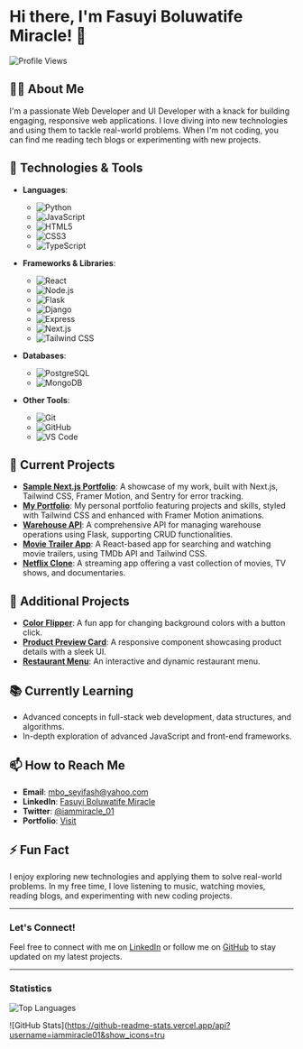 # Hi there, I'm Fasuyi Boluwatife Miracle! 👋

![Profile Views](https://komarev.com/ghpvc/?username=iammiracle01&color=blue)

## 👨‍💻 About Me

I'm a passionate Web Developer and UI Developer with a knack for building engaging, responsive web applications. I love diving into new technologies and using them to tackle real-world problems. When I'm not coding, you can find me reading tech blogs or experimenting with new projects.

## 🔧 Technologies & Tools

- **Languages**:
  - ![Python](https://img.shields.io/badge/-Python-306998?logo=python&logoColor=ffffff)
  - ![JavaScript](https://img.shields.io/badge/-JavaScript-F7DF1E?logo=javascript&logoColor=000000)
  - ![HTML5](https://img.shields.io/badge/-HTML5-E34F26?logo=html5&logoColor=ffffff)
  - ![CSS3](https://img.shields.io/badge/-CSS3-1572B6?logo=css3&logoColor=ffffff)
  - ![TypeScript](https://img.shields.io/badge/-TypeScript-3178C6?logo=typescript&logoColor=ffffff)

- **Frameworks & Libraries**:
  - ![React](https://img.shields.io/badge/-React-61DAFB?logo=react&logoColor=000000)
  - ![Node.js](https://img.shields.io/badge/-Node.js-339933?logo=node.js&logoColor=ffffff)
  - ![Flask](https://img.shields.io/badge/-Flask-000000?logo=flask&logoColor=ffffff)
  - ![Django](https://img.shields.io/badge/-Django-092E20?logo=django&logoColor=ffffff)
  - ![Express](https://img.shields.io/badge/-Express-000000?logo=express&logoColor=ffffff)
  - ![Next.js](https://img.shields.io/badge/-Next.js-000000?logo=next.js&logoColor=ffffff)
  - ![Tailwind CSS](https://img.shields.io/badge/-Tailwind%20CSS-06B6D4?logo=tailwind-css&logoColor=ffffff)

- **Databases**:
  - ![PostgreSQL](https://img.shields.io/badge/-PostgreSQL-4169E1?logo=postgresql&logoColor=ffffff)
  - ![MongoDB](https://img.shields.io/badge/-MongoDB-47A248?logo=mongodb&logoColor=ffffff)

- **Other Tools**:
  - ![Git](https://img.shields.io/badge/-Git-F05032?logo=git&logoColor=ffffff)
  - ![GitHub](https://img.shields.io/badge/-GitHub-181717?logo=github&logoColor=ffffff)
  - ![VS Code](https://img.shields.io/badge/-VS%20Code-007ACC?logo=visual-studio-code&logoColor=ffffff)

## 🌱 Current Projects

- **[Sample Next.js Portfolio](https://iammiracle.vercel.app)**: A showcase of my work, built with Next.js, Tailwind CSS, Framer Motion, and Sentry for error tracking.
- **[My Portfolio](https://sample-nextjs-portfolio.vercel.app/)**: My personal portfolio featuring projects and skills, styled with Tailwind CSS and enhanced with Framer Motion animations.
- **[Warehouse API](https://github.com/iammiracle01/Warehouse)**: A comprehensive API for managing warehouse operations using Flask, supporting CRUD functionalities.
- **[Movie Trailer App](https://trailersflix.netlify.app/)**: A React-based app for searching and watching movie trailers, using TMDb API and Tailwind CSS.
- **[Netflix Clone](https://github.com/iammiracle01/netflix-clone)**: A streaming app offering a vast collection of movies, TV shows, and documentaries.

## 🚀 Additional Projects

- **[Color Flipper](https://iammiracle01.github.io/Color-flipper/)**: A fun app for changing background colors with a button click.
- **[Product Preview Card](https://iammiracle01.github.io/Product-preview-card/)**: A responsive component showcasing product details with a sleek UI.
- **[Restaurant Menu](https://github.com/iammiracle01/Menu)**: An interactive and dynamic restaurant menu.

## 📚 Currently Learning

- Advanced concepts in full-stack web development, data structures, and algorithms.
- In-depth exploration of advanced JavaScript and front-end frameworks.

## 📫 How to Reach Me

- **Email**: [mbo_seyifash@yahoo.com](mailto:mbo_seyifash@yahoo.com)
- **LinkedIn**: [Fasuyi Boluwatife Miracle](https://www.linkedin.com/in/fasuyi-miracle/)
- **Twitter**: [@iammiracle_01](https://x.com/iammiracle_01)
- **Portfolio**: [Visit](https://iammiracle.vercel.app/)

## ⚡ Fun Fact

I enjoy exploring new technologies and applying them to solve real-world problems. In my free time, I love listening to music, watching movies, reading blogs, and experimenting with new coding projects.

---

### Let's Connect!

Feel free to connect with me on [LinkedIn](https://www.linkedin.com/in/fasuyi-miracle/) or follow me on [GitHub](https://github.com/iammiracle01) to stay updated on my latest projects.

---

### Statistics

![Top Languages](https://github-readme-stats.vercel.app/api/top-langs/?username=iammiracle01&layout=compact)

![GitHub Stats](https://github-readme-stats.vercel.app/api?username=iammiracle01&show_icons=tru
